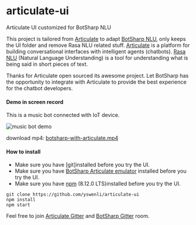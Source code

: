 # articulate-ui
Articulate UI customized for BotSharp NLU

This project is tailored from [Articulate](https://github.com/samtecspg/articulate) to adapt [BotSharp NLU](https://github.com/Oceania2018/BotSharp), only keeps the UI folder and remove Rasa NLU related stuff. [Articulate](http://spg.ai/projects/articulate) is a platform for building conversational interfaces with intelligent agents (chatbots). [Rasa NLU](https://github.com/RasaHQ/rasa_nlu) (Natural Language Understanding) is a tool for understanding what is being said in short pieces of text. 

Thanks for Articulate open sourced its awesome project. Let BotSharp has the opportunity to integrate with Articulate to provide the best experience for the chatbot developers.

#### Demo in screen record
This is a music bot connected with IoT device.

![music bot demo](botsharp-with-articulate.gif)

download mp4: [botsharp-with-articulate.mp4](botsharp-with-articulate.mp4)

#### How to install
* Make sure you have [git]installed before you try the UI.
* Make sure you have [BotSharp Articulate emulator](https://github.com/Oceania2018/botsharp-articulate) installed before you try the UI.
* Make sure you have [npm](https://nodejs.org/en/) (8.12.0 LTS)installed before you try the UI.

```
git clone https://github.com/yswenli/articulate-ui
npm install
npm start
```

Feel free to join [Articulate Gitter](https://gitter.im/samtecspg/articulate?utm_source=badge&utm_medium=badge&utm_campaign=pr-badge&utm_content=badge) and [BotSharp Gitter](https://gitter.im/botsharpcore/Lobby) room.
